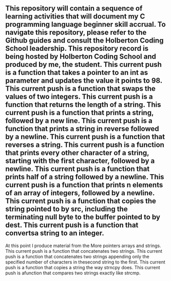 This repository will contain a sequence of learning activities that will document my C programming language beginner skill accrual.
To navigate this repository, please refer to the Github guides and consult the Holberton Coding School leadership. 
This repository record is being hosted by Holberton Coding School and produced by me, the student.
This current push is a function that takes a pointer to an int as parameter and updates the value it points to 98.
This current push is a function that swaps the values of two integers.
This current push is a function that returns the length of a string.
This current push is a function that prints a string, followed by a new line.
This current push is a function that prints a string in reverse followed by a newline.
This current push is a function that reverses a string.
This current push is a function that prints every other character of a string, starting with the first character, followed by a newline.
This current push is a function that prints half of a string followed by a newline.
This current push is a function that prints n elements of an array of integers, followed by a newline.
This current push is a function that copies the string pointed to by src, including the terminating null byte to the buffer pointed to by dest.
This current push is a function that convertsa string to an integer.
----------------------------------------------------------------------
At this point I produce material from the More pointers arrays and strings.
This current push is a function that concatenates two strings.
This current push is a function that concatenates two strings appending only the specified number of characters in thesecond string to the first.
This current push is a function that copies a string the way strncpy does.
This current push is afunction that compares two strings exactly like strcmp.
